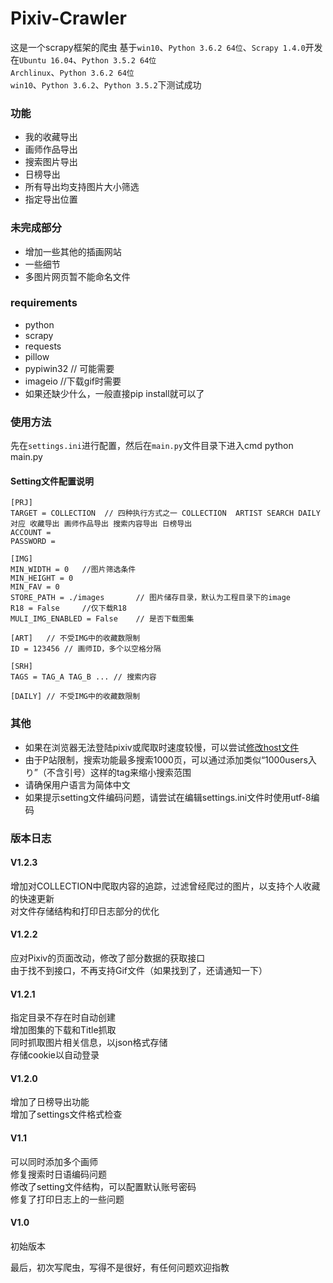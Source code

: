 # Pixiv-Crawler
这是一个scrapy框架的爬虫
基于`win10`、`Python 3.6.2 64位`、`Scrapy 1.4.0`开发<br>
在`Ubuntu 16.04`、`Python 3.5.2 64位`<br>
`Archlinux`、`Python 3.6.2 64位`<br>
`win10`、`Python 3.6.2`、`Python 3.5.2`下测试成功

### 功能
* 我的收藏导出
* 画师作品导出
* 搜索图片导出
* 日榜导出
* 所有导出均支持图片大小筛选
* 指定导出位置

### 未完成部分
* 增加一些其他的插画网站
* 一些细节
* 多图片网页暂不能命名文件

### requirements
* python
* scrapy
* requests 
* pillow 
* pypiwin32 // 可能需要
* imageio //下载gif时需要
* 如果还缺少什么，一般直接pip install就可以了

### 使用方法
先在`settings.ini`进行配置，然后在`main.py`文件目录下进入cmd
	python main.py
#### Setting文件配置说明
	[PRJ]  
	TARGET = COLLECTION  // 四种执行方式之一 COLLECTION  ARTIST SEARCH DAILY 对应 收藏导出 画师作品导出 搜索内容导出 日榜导出
	ACCOUNT = 
	PASSWORD = 
	
	[IMG] 
	MIN_WIDTH = 0	//图片筛选条件
	MIN_HEIGHT = 0
	MIN_FAV = 0		
	STORE_PATH = ./images		// 图片储存目录，默认为工程目录下的image
	R18 = False		//仅下载R18
	MULI_IMG_ENABLED = False	// 是否下载图集

	[ART]	// 不受IMG中的收藏数限制
	ID = 123456 // 画师ID，多个以空格分隔

	[SRH]
	TAGS = TAG_A TAG_B ... // 搜索内容
	
	[DAILY] // 不受IMG中的收藏数限制

### 其他
* 如果在浏览器无法登陆pixiv或爬取时速度较慢，可以尝试[修改host文件](./others/host.txt)
* 由于P站限制，搜索功能最多搜索1000页，可以通过添加类似“1000users入り”（不含引号）这样的tag来缩小搜索范围	
* 请确保用户语言为简体中文
* 如果提示setting文件编码问题，请尝试在编辑settings.ini文件时使用utf-8编码

### 版本日志
#### V1.2.3
增加对COLLECTION中爬取内容的追踪，过滤曾经爬过的图片，以支持个人收藏的快速更新<br>
对文件存储结构和打印日志部分的优化<br>
#### V1.2.2
应对Pixiv的页面改动，修改了部分数据的获取接口<br>
由于找不到接口，不再支持Gif文件（如果找到了，还请通知一下）<br>
#### V1.2.1
指定目录不存在时自动创建<br>
增加图集的下载和Title抓取<br>
同时抓取图片相关信息，以json格式存储<br>
存储cookie以自动登录
#### V1.2.0
增加了日榜导出功能<br>
增加了settings文件格式检查<br>
#### V1.1
可以同时添加多个画师<br>
修复搜索时日语编码问题<br>
修改了setting文件结构，可以配置默认账号密码<br>
修复了打印日志上的一些问题<br>
#### V1.0
初始版本<br>


最后，初次写爬虫，写得不是很好，有任何问题欢迎指教

